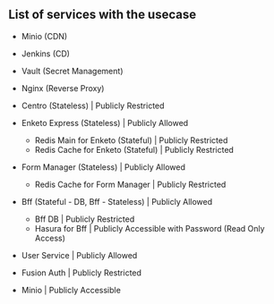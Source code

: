 ## List of services with the usecase

- Minio (CDN)
- Jenkins (CD)
- Vault (Secret Management)
- Nginx (Reverse Proxy)

- Centro (Stateless) | Publicly Restricted
- Enketo Express (Stateless) | Publicly Allowed
  - Redis Main for Enketo (Stateful) | Publicly Restricted  
  - Redis Cache for Enketo (Stateful) | Publicly Restricted
- Form Manager (Stateless) | Publicly Allowed
  - Redis Cache for Form Manager | Publicly Restricted
- Bff (Stateful - DB, Bff - Stateless) | Publicly Allowed
  - Bff DB | Publicly Restricted
  - Hasura for Bff | Publicly Accessible with Password (Read Only Access)
- User Service | Publicly Allowed
- Fusion Auth | Publicly Restricted
- Minio | Publicly Accessible
